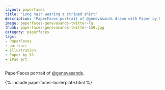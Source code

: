 ```yaml
---
layout: paperfaces
title: "Long hair wearing a striped shirt"
description: "PaperFaces portrait of @genevasands drawn with Paper by 53 on an iPad."
image: paperfaces-genevasands-twitter-lg
thumb: paperfaces-genevasands-twitter-150.jpg
category: paperfaces
tags: 
- PaperFaces
- portrait
- illustration
- Paper by 53
- iPad art
---
```


PaperFaces portrait of [@genevasands](http://twitter.com/genevasands).

{% include paperfaces-boilerplate.html %}
